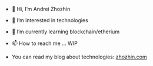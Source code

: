 - 👋 Hi, I’m Andrei Zhozhin
- 👀 I’m interested in technologies
- 🌱 I’m currently learning blockchain/etherium

- 📫 How to reach me ... WIP

- You can read my blog about technologies: [zhozhin.com](https://zhozhin.com?utm_source=github.com&utm_medium=github&utm_campaign=github-profile)

<!---
azhozhin/azhozhin is a ✨ special ✨ repository because its `README.md` (this file) appears on your GitHub profile.
You can click the Preview link to take a look at your changes.
--->
